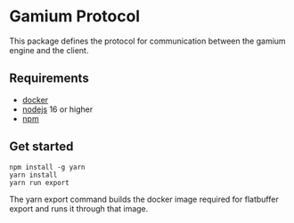 # Gamium Protocol

This package defines the protocol for communication between the gamium engine and the client.

## Requirements

- [docker](https://www.docker.com/)
- [nodejs](https://nodejs.org/ko) 16 or higher
- [npm](https://docs.npmjs.com/downloading-and-installing-node-js-and-npm)

## Get started

```code
npm install -g yarn
yarn install
yarn run export
```

The yarn export command builds the docker image required for flatbuffer export and runs it through that image.
